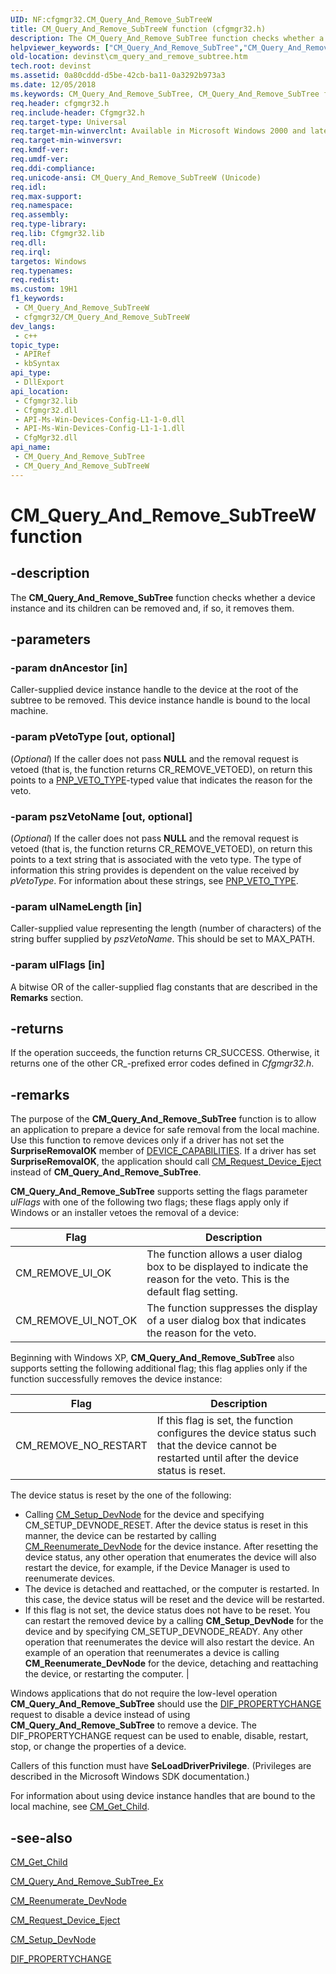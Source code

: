 ```yaml
---
UID: NF:cfgmgr32.CM_Query_And_Remove_SubTreeW
title: CM_Query_And_Remove_SubTreeW function (cfgmgr32.h)
description: The CM_Query_And_Remove_SubTree function checks whether a device instance and its children can be removed and, if so, it removes them.
helpviewer_keywords: ["CM_Query_And_Remove_SubTree","CM_Query_And_Remove_SubTree function [Device and Driver Installation]","CM_Query_And_Remove_SubTreeW","cfgmgr32/CM_Query_And_Remove_SubTree","cfgmgr32/CM_Query_And_Remove_SubTreeW","cfgmgrfn_81d4975f-cc31-49aa-8fa7-984abd25c26b.xml","devinst.cm_query_and_remove_subtree"]
old-location: devinst\cm_query_and_remove_subtree.htm
tech.root: devinst
ms.assetid: 0a80cddd-d5be-42cb-ba11-0a3292b973a3
ms.date: 12/05/2018
ms.keywords: CM_Query_And_Remove_SubTree, CM_Query_And_Remove_SubTree function [Device and Driver Installation], CM_Query_And_Remove_SubTreeW, cfgmgr32/CM_Query_And_Remove_SubTree, cfgmgr32/CM_Query_And_Remove_SubTreeW, cfgmgrfn_81d4975f-cc31-49aa-8fa7-984abd25c26b.xml, devinst.cm_query_and_remove_subtree
req.header: cfgmgr32.h
req.include-header: Cfgmgr32.h
req.target-type: Universal
req.target-min-winverclnt: Available in Microsoft Windows 2000 and later versions of Windows.
req.target-min-winversvr: 
req.kmdf-ver: 
req.umdf-ver: 
req.ddi-compliance: 
req.unicode-ansi: CM_Query_And_Remove_SubTreeW (Unicode)
req.idl: 
req.max-support: 
req.namespace: 
req.assembly: 
req.type-library: 
req.lib: Cfgmgr32.lib
req.dll: 
req.irql: 
targetos: Windows
req.typenames: 
req.redist: 
ms.custom: 19H1
f1_keywords:
 - CM_Query_And_Remove_SubTreeW
 - cfgmgr32/CM_Query_And_Remove_SubTreeW
dev_langs:
 - c++
topic_type:
 - APIRef
 - kbSyntax
api_type:
 - DllExport
api_location:
 - Cfgmgr32.lib
 - Cfgmgr32.dll
 - API-Ms-Win-Devices-Config-L1-1-0.dll
 - API-Ms-Win-Devices-Config-L1-1-1.dll
 - CfgMgr32.dll
api_name:
 - CM_Query_And_Remove_SubTree
 - CM_Query_And_Remove_SubTreeW
---
```


# CM_Query_And_Remove_SubTreeW function


## -description

The <b>CM_Query_And_Remove_SubTree</b> function checks whether a device instance and its children can be removed and, if so, it removes them.

## -parameters

### -param dnAncestor [in]

Caller-supplied device instance handle to the device at the root of the subtree to be removed. This device instance handle is bound to the local machine.

### -param pVetoType [out, optional]

(<i>Optional</i>)  If the caller does not pass <b>NULL</b> and the removal request is vetoed (that is, the function returns CR_REMOVE_VETOED), on return this points to a <a href="/windows/desktop/api/cfg/ne-cfg-pnp_veto_type">PNP_VETO_TYPE</a>-typed value that indicates the reason for the veto.

### -param pszVetoName [out, optional]

(<i>Optional</i>) If the caller does not pass <b>NULL</b> and the removal request is vetoed (that is, the function returns CR_REMOVE_VETOED), on return this points to a text string that is associated with the veto type. The type of information this string provides is dependent on the value received by <i>pVetoType</i>. For information about these strings, see <a href="/windows/desktop/api/cfg/ne-cfg-pnp_veto_type">PNP_VETO_TYPE</a>.

### -param ulNameLength [in]

Caller-supplied value representing the length (number of characters) of the string buffer supplied by <i>pszVetoName</i>. This should be set to MAX_PATH.

### -param ulFlags [in]

A bitwise OR of the caller-supplied flag constants that are described in the <b>Remarks</b> section.

## -returns

If the operation succeeds, the function returns CR_SUCCESS. Otherwise, it returns one of the other CR_-prefixed error codes defined in <i>Cfgmgr32.h</i>.

## -remarks

The purpose of the <b>CM_Query_And_Remove_SubTree</b> function is to allow an application to prepare a device for safe removal from the local machine. Use this function to remove devices only if a driver has not set the <b>SurpriseRemovalOK</b> member of <a href="/windows-hardware/drivers/ddi/content/wdm/ns-wdm-_device_capabilities">DEVICE_CAPABILITIES</a>. If a driver has set <b>SurpriseRemovalOK</b>, the application should call <a href="/windows/desktop/api/cfgmgr32/nf-cfgmgr32-cm_request_device_ejectw">CM_Request_Device_Eject</a> instead of <b>CM_Query_And_Remove_SubTree</b>.

<b>CM_Query_And_Remove_SubTree</b> supports setting the flags parameter <i>ulFlags</i> with one of the following two flags; these flags apply only if Windows or an installer vetoes the removal of a device: 

| Flag | Description |
|------|-------------|
| CM_REMOVE_UI_OK | The function allows a user dialog box to be displayed to indicate the reason for the veto. This is the default flag setting. |
| CM_REMOVE_UI_NOT_OK | The function suppresses the display of a user dialog box that indicates the reason for the veto. |

Beginning with Windows XP, <b>CM_Query_And_Remove_SubTree</b> also supports setting the following additional flag; this flag applies only if the function successfully removes the device instance:


| Flag | Description |
|------|-------------|
| CM_REMOVE_NO_RESTART | If this flag is set, the function configures the device status such that the device cannot be restarted until after the device status is reset. |

The device status is reset by the one of the following:
- Calling [CM_Setup_DevNode](nf-cfgmgr32-cm_setup_devnode.md) for the device and specifying CM_SETUP_DEVNODE_RESET. After the device status is reset in this manner, the device can be restarted by calling [CM_Reenumerate_DevNode](nf-cfgmgr32-cm_reenumerate_devnode.md) for the device instance. After resetting the device status, any other operation that enumerates the device will also restart the device, for example, if the Device Manager is used to reenumerate devices.
- The device is detached and reattached, or the computer is restarted. In this case, the device status will be reset and the device will be restarted.
- If this flag is not set, the device status does not have to be reset. You can restart the removed device by a calling <b>CM_Setup_DevNode</b> for the device and by specifying CM_SETUP_DEVNODE_READY. Any other operation that reenumerates the device will also restart the device. An example of an operation that reenumerates a device is calling <b>CM_Reenumerate_DevNode</b> for the device, detaching and reattaching the device, or restarting the computer. |




Windows applications that do not require the low-level operation <b>CM_Query_And_Remove_SubTree</b> should use the <a href="/windows-hardware/drivers/install/dif-propertychange">DIF_PROPERTYCHANGE</a> request to disable a device instead of using <b>CM_Query_And_Remove_SubTree</b> to remove a device. The DIF_PROPERTYCHANGE request can be used to enable, disable, restart, stop, or change the properties of a device. 

Callers of this function must have <b>SeLoadDriverPrivilege</b>. (Privileges are described in the Microsoft Windows SDK documentation.)

For information about using device instance handles that are bound to the local machine, see <a href="/windows/desktop/api/cfgmgr32/nf-cfgmgr32-cm_get_child">CM_Get_Child</a>.

## -see-also

<a href="/windows/desktop/api/cfgmgr32/nf-cfgmgr32-cm_get_child">CM_Get_Child</a>



<a href="/windows/desktop/api/cfgmgr32/nf-cfgmgr32-cm_query_and_remove_subtree_exw">CM_Query_And_Remove_SubTree_Ex</a>



<a href="/windows/desktop/api/cfgmgr32/nf-cfgmgr32-cm_reenumerate_devnode">CM_Reenumerate_DevNode</a>



<a href="/windows/desktop/api/cfgmgr32/nf-cfgmgr32-cm_request_device_ejectw">CM_Request_Device_Eject</a>



<a href="/windows/desktop/api/cfgmgr32/nf-cfgmgr32-cm_setup_devnode">CM_Setup_DevNode</a>



<a href="/windows-hardware/drivers/install/dif-propertychange">DIF_PROPERTYCHANGE</a>